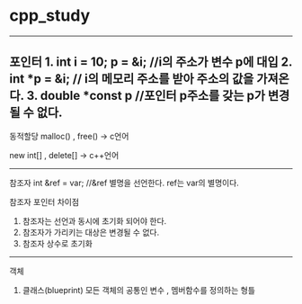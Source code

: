 # cpp_study


----------------------------------
포인터
1.
int i = 10;
p = &i;             //i의 주소가 변수 p에 대입
2.
int *p = &i;        // i의 메모리 주소를 받아 주소의 값을 가져온다.
3.
double *const p     //포인터 p주소를 갖는 p가 변경될 수 없다.
----------------------------------
동적할당
malloc() , free() -> c언어

new int[] , delete[] -> c++언어

------------------------------------
참조자
int &ref = var;      //&ref 별명을 선언한다.
ref는 var의 별명이다.

참조자 포인터 차이점
1. 참조자는 선언과 동시에 초기화 되어야 한다.
2. 참조자가 가리키는 대상은 변경될 수 없다.
3. 참조자 상수로 초기화
-------------------------------------
객체
1. 클래스(blueprint)
모든 객체의 공통인 변수 , 멤버함수를 정의하는 형틀
